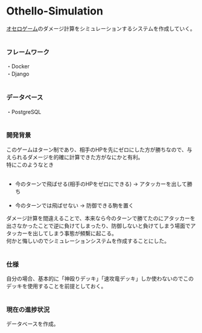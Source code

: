 # Othello-Simulation
<a href="https://othellonia.com/">オセロゲーム</a>のダメージ計算をシミュレーションするシステムを作成していく。<br><br>

<h3>フレームワーク</h3>
・Docker<br>
・Django<br><br>

<h3>データベース</h3>
・PostgreSQL<br><br>

<h3>開発背景</h3>
このゲームはターン制であり、相手のHPを先にゼロにした方が勝ちなので、与えられるダメージを的確に計算できた方がなにかと有利。<br>
特にこのようなとき<br><br>
<ul>
  <li>今のターンで飛ばせる(相手のHPをゼロにできる) → アタッカーを出して勝ち</li><br>
  <li>今のターンでは飛ばせない → 防御できる駒を置く</li>
</ul>

ダメージ計算を間違えることで、本来なら今のターンで勝てたのにアタッカーを出さなかったことで逆に負けてしまったり、防御しないと負けてしまう場面でアタッカーを出してしまう事態が頻繫に起こる。<br>
何かと悔しいのでシミュレーションシステムを作成することにした。<br><br>

<h3>仕様</h3>
自分の場合、基本的に「神殴りデッキ」「速攻竜デッキ」しか使わないのでこのデッキを使用することを前提としておく。<br><br>

<h3>現在の進捗状況</h3>
データベースを作成。<br>